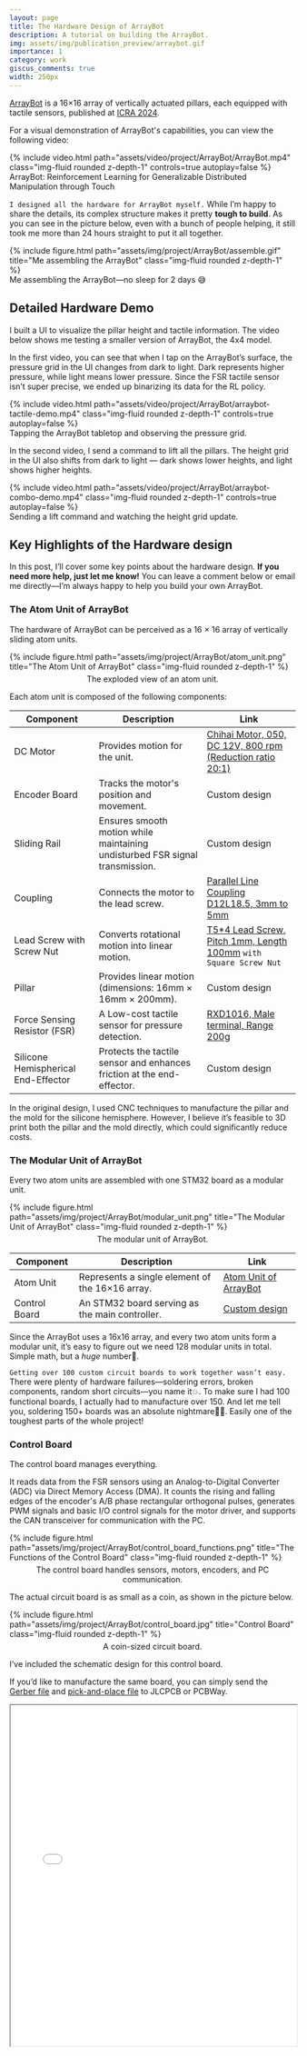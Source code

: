 ```yaml
---
layout: page
title: The Hardware Design of ArrayBot
description: A tutorial on building the ArrayBot.
img: assets/img/publication_preview/arraybot.gif
importance: 1
category: work
giscus_comments: true
width: 250px
---
```


[ArrayBot](https://steven-xzr.github.io/ArrayBot/) is a 16×16 array of vertically actuated pillars, each equipped with tactile sensors, published at [ICRA 2024](https://ieeexplore.ieee.org/abstract/document/10610350). 

For a visual demonstration of ArrayBot's capabilities, you can view the following video:

<div class="row mt-3">
    <div class="col-sm mt-3 mt-md-0">
        {% include video.html path="assets/video/project/ArrayBot/ArrayBot.mp4" class="img-fluid rounded z-depth-1" controls=true autoplay=false %}
        <div class="caption">
            ArrayBot: Reinforcement Learning for Generalizable Distributed Manipulation through Touch
        </div>
    </div>
</div>

``I designed all the hardware for ArrayBot myself.`` While I’m happy to share the details, its complex structure makes it pretty **tough to build**. As you can see in the picture below, even with a bunch of people helping, it still took me more than 24 hours straight to put it all together.

<div class="row">
    <div class="col-sm mt-3 mt-md-0 text-center">
            {% include figure.html path="assets/img/project/ArrayBot/assemble.gif" title="Me assembling the ArrayBot" class="img-fluid rounded z-depth-1" %}
            <div class="caption">
                Me assembling the ArrayBot—no sleep for 2 days 😅
            </div>
    </div>
</div>

## Detailed Hardware Demo

I built a UI to visualize the pillar height and tactile information. The video below shows me testing a smaller version of ArrayBot, the 4x4 model.

In the first video, you can see that when I tap on the ArrayBot’s surface, the pressure grid in the UI changes from dark to light. Dark represents higher pressure, while light means lower pressure. Since the FSR tactile sensor isn’t super precise, we ended up binarizing its data for the RL policy.

<div class="row mt-3">
    <div class="col-sm mt-3 mt-md-0">
        {% include video.html path="assets/video/project/ArrayBot/arraybot-tactile-demo.mp4" class="img-fluid rounded z-depth-1" controls=true autoplay=false %}
        <div class="caption">
            Tapping the ArrayBot tabletop and observing the pressure grid.
        </div>
    </div>
</div>

In the second video, I send a command to lift all the pillars. The height grid in the UI also shifts from dark to light — dark shows lower heights, and light shows higher heights.

<div class="row mt-3">
    <div class="col-sm mt-3 mt-md-0">
        {% include video.html path="assets/video/project/ArrayBot/arraybot-combo-demo.mp4" class="img-fluid rounded z-depth-1" controls=true autoplay=false %}
        <div class="caption">
            Sending a lift command and watching the height grid update.
        </div>
    </div>
</div>

## Key Highlights of the Hardware design

In this post, I’ll cover some key points about the hardware design. **If you need more help, just let me know!** You can leave a comment below or email me directly—I’m always happy to help you build your own ArrayBot.

### The Atom Unit of ArrayBot
The hardware of ArrayBot can be perceived as a 16 × 16 array of vertically sliding atom units.

<div class="row">
    <div class="col-sm mt-3 mt-md-0">
        <div class="image-container" style="display: inline-block; position: relative;">
            {% include figure.html path="assets/img/project/ArrayBot/atom_unit.png" title="The Atom Unit of ArrayBot" class="img-fluid rounded z-depth-1" %}
            <div class="caption" style="text-align: center; width: 100%; margin-top: 5px;">
                The exploded view of an atom unit.
            </div>
        </div>
    </div>
</div>

Each atom unit is composed of the following components:

| Component                          | Description                                                                  | Link                                               |
|------------------------------------|------------------------------------------------------------------------------|----------------------------------------------------|
| DC Motor                           | Provides motion for the unit.                                                | [Chihai Motor, 050, DC 12V, 800 rpm (Reduction ratio 20:1)](https://www.aliexpress.us/item/2255800795255295.html) |
| Encoder Board                      | Tracks the motor's position and movement.                                    | Custom design |
| Sliding Rail                       | Ensures smooth motion while maintaining undisturbed FSR signal transmission. | Custom design |
| Coupling                           | Connects the motor to the lead screw.                                        | [Parallel Line Coupling D12L18.5, 3mm to 5mm](https://www.aliexpress.us/item/3256807134297874.html) |
| Lead Screw with Screw Nut          | Converts rotational motion into linear motion.                               | [T5*4 Lead Screw, Pitch 1mm, Length 100mm](https://www.aliexpress.us/item/3256807407600395.html) ``with Square Screw Nut`` |
| Pillar                             | Provides linear motion (dimensions: 16mm × 16mm × 200mm).                    | Custom design |
| Force Sensing Resistor (FSR)       | A Low-cost tactile sensor for pressure detection.                            | [RXD1016, Male terminal, Range 200g](https://www.aliexpress.us/item/3256805480273214.html) |
| Silicone Hemispherical End-Effector | Protects the tactile sensor and enhances friction at the end-effector.      | Custom design |

In the original design, I used CNC techniques to manufacture the pillar and the mold for the silicone hemisphere. However, I believe it’s feasible to 3D print both the pillar and the mold directly, which could significantly reduce costs.

### The Modular Unit of ArrayBot

Every two atom units are assembled with one STM32 board as a modular unit.

<div class="row">
    <div class="col-sm mt-3 mt-md-0">
        <div class="image-container" style="display: inline-block; position: relative;">
            {% include figure.html path="assets/img/project/ArrayBot/modular_unit.png" title="The Modular Unit of ArrayBot" class="img-fluid rounded z-depth-1" %}
            <div class="caption" style="text-align: center; width: 100%; margin-top: 5px;">
                The modular unit of ArrayBot.
            </div>
        </div>
    </div>
</div>

| Component       | Description                                     | Link                                                |
|-----------------|-------------------------------------------------|-----------------------------------------------------|
| Atom Unit       | Represents a single element of the 16×16 array. | [Atom Unit of ArrayBot](#the-atom-unit-of-arraybot) |
| Control Board   | An STM32 board serving as the main controller.  | [Custom design](#control-board)                    |

Since the ArrayBot uses a 16x16 array, and every two atom units form a modular unit, it’s easy to figure out we need 128 modular units in total. Simple math, but a *huge* number🤯.

```Getting over 100 custom circuit boards to work together wasn’t easy.``` There were plenty of hardware failures—soldering errors, broken components, random short circuits—you name it💥. To make sure I had 100 functional boards, I actually had to manufacture over 150. And let me tell you, soldering 150+ boards was an absolute nightmare😵‍💫. Easily one of the toughest parts of the whole project!

### Control Board

The control board manages everything. 

It reads data from the FSR sensors using an Analog-to-Digital Converter (ADC) via Direct Memory Access (DMA). It counts the rising and falling edges of the encoder's A/B phase rectangular orthogonal pulses, generates PWM signals and basic I/O control signals for the motor driver, and supports the CAN transceiver for communication with the PC.

<div class="row">
    <div class="col-sm mt-3 mt-md-0">
        <div class="image-container" style="display: inline-block; position: relative;">
            {% include figure.html path="assets/img/project/ArrayBot/control_board_functions.png" title="The Functions of the Control Board" class="img-fluid rounded z-depth-1" %}
            <div class="caption" style="text-align: center; width: 100%; margin-top: 5px;">
                The control board handles sensors, motors, encoders, and PC communication.
            </div>
        </div>
    </div>
</div>

The actual circuit board is as small as a coin, as shown in the picture below.

<div class="row">
    <div class="col-sm mt-3 mt-md-0">
        <div class="image-container" style="display: inline-block; position: relative;">
            {% include figure.html path="assets/img/project/ArrayBot/control_board.jpg" title="Control Board" class="img-fluid rounded z-depth-1" %}
            <div class="caption" style="text-align: center; width: 100%; margin-top: 5px;">
                A coin-sized circuit board.
            </div>
        </div>
    </div>
</div>

I’ve included the schematic design for this control board. 

If you’d like to manufacture the same board, you can simply send the <a href="/assets/files/project/ArrayBot/Gerber_control_driver_board_V6_0.zip">Gerber file</a> and <a href="/assets/files/project/ArrayBot/PickAndPlace_control_driver_board_V6_0.xlsx">pick-and-place file</a> to JLCPCB or PCBWay.

<iframe src="/assets/files/project/ArrayBot/SCH_control_driver_board_V6_0.pdf" width="100%" height="600px"></iframe>
